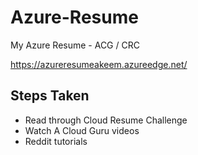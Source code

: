 # Azure-Resume
My Azure Resume - ACG / CRC

https://azureresumeakeem.azureedge.net/

## Steps Taken
- Read through Cloud Resume Challenge
- Watch A Cloud Guru videos
- Reddit tutorials
